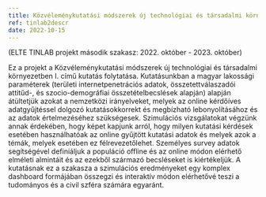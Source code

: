 ```yaml
---
title: Közvéleménykutatási módszerek új technológiai és társadalmi környezetben II.  
ref: tinlab2descr
date: 2022-10-15
---
```


(ELTE TINLAB projekt második szakasz: 2022. október - 2023. október) 


Ez a projekt a Közvéleménykutatási módszerek új technológiai és társadalmi környezetben I. című kutatás folytatása. Kutatásunkban a magyar lakossági paraméterek (területi internetpenetrációs adatok, összetettválaszadói attitűd-, és szocio-demográfiai összetételbecslések alapján) alapján átültetjük azokat a nemzetközi irányelveket, melyek az online kérdőíves adatgyűjtéssel dolgozó kutatásokkorrekt és megbízható lebonyolításához és az adatok értelmezéséhez szükségesek. Szimulációs vizsgálatokat végzünk annak érdekében, hogy képet kapjunk arról, hogy milyen kutatási kérdések esetében használhatóak az online gyűjtött kutatási adatok és melyek azok a témák, melyek esetében ez félrevezetőlehet. Személyes survey adatok segítségével definiáljuk a populáció offline és az online módon elérhető elméleti almintáit és az ezekből származó becsléseket is kiértékeljük. A kutatásnak ez a szakasza a szimulációs eredményeket egy komplex dashboard formájában összegzi és interaktív módon elérhetővé teszi a tudományos és a civil szféra számára egyaránt. 

 